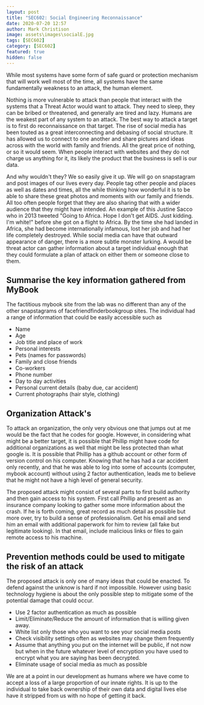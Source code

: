 ```yaml
---
layout: post
title: "SEC602: Social Engineering Reconnaissance"
date: 2020-07-20 12:57
author: Mark Christison
image: assets\images\socialE.jpg
tags: [SEC602]
category: [SEC602]
featured: true
hidden: false
---
```


While most systems have some form of safe guard or protection mechanism that will work well most of the time, all systems have the same fundamentally weakness to an attack, the human element.

Nothing is more vulnerable to attack than people that interact with the systems that a Threat Actor would want to attack. They need to sleep, they can be bribed or threatened, and generally are tired and lazy. Humans are the weakest part of any system to an attack. The best way to attack a target is to first do reconnaissance on that target.
The rise of social media has been touted as a great interconnecting and debasing of social structure. It has allowed us to connect to one another and share pictures and ideas across with the world with family and friends. All the great price of nothing, or so it would seem. When people interact with websites and they do not charge us anything for it, its likely the product that the business is sell is our data.

And why wouldn't they? We so easily give it up. We will go on snapstagram and post images of our lives every day. People tag other people and places as well as dates and times, all the while thinking how wonderful it is to be able to share these great photos and moments with our family and friends. All too often people forget that they are also sharing that with a wider audience that they might have intended. An example of this Justine Sacco who in 2013 tweeted "Going to Africa. Hope I don't get AIDS. Just kidding. I'm white!" before she got on a flight to Africa. By the time she had landed in Africa, she had become internationally infamous, lost her job and had her life completely destroyed.
While social media can have that outward appearance of danger, there is a more subtle monster lurking. A would be threat actor can gather information about a target individual enough that they could formulate a plan of attack on either them or someone close to them.

## Summarise the key information gathered from MyBook

The factitious mybook site from the lab was no different than any of the other snapstagrams of facefriendfinderbookgroup sites. The individual had a range of information that could be easily accessible such as

- Name
- Age
- Job title and place of work
- Personal interests
- Pets (names for passwords)
- Family and close friends
- Co-workers
- Phone number
- Day to day activities
- Personal current details (baby due, car accident)
- Current photographs (hair style, clothing)

## Organization Attack's

To attack an organization, the only very obvious one that jumps out at me would be the fact that he codes for google. However, in considering what might be a better target, it is possible that Phillip might have code for additional organizations as well that might be less protected than what google is. It is possible that Phillip has a github account or other form of version control on his computer. Knowing that he has had a car accident only recently, and that he was able to log into some of accounts (computer, mybook account) without using 2 factor authentication, leads me to believe that he might not have a high level of general security.

The proposed attack might consist of several parts to first build authority and then gain access to his system. First call Phillip and present as an insurance company looking to gather some more information about the crash. If he is forth coming, great record as much detail as possible but more over, try to build a sense of professionalism. Get his email and send him an email with additional paperwork for him to review (all fake but legitimate looking). In that email, include malicious links or files to gain remote access to his machine.

## Prevention methods could be used to mitigate the risk of an attack

The proposed attack is only one of many ideas that could be enacted. To defend against the unknow is hard if not impossible. However using basic technology hygiene is about the only possible step to mitigate some of the potential damage that could occur.

- Use 2 factor authentication as much as possible
- Limit/Eliminate/Reduce the amount of information that is willing given away.
- White list only those who you want to see your social media posts
- Check visibility settings often as websites may change them frequently
- Assume that anything you put on the internet will be public, if not now but when in the future whatever level of encryption you have used to encrypt what you are saying has been decrypted.
- Eliminate usage of social media as much as possible

We are at a point in our development as humans where we have come to accept a loss of a large proportion of our innate rights. It is up to the individual to take back ownership of their own data and digital lives else have it stripped from us with no hope of getting it back.
